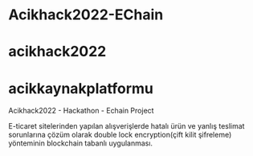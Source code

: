 # Acikhack2022-EChain
# acikhack2022
# acikkaynakplatformu
Acikhack2022 - Hackathon - Echain Project


E-ticaret sitelerinden yapılan alışverişlerde hatalı ürün ve yanlış teslimat sorunlarına çözüm olarak double lock encryption(çift kilit şifreleme) yönteminin blockchain tabanlı uygulanması.
